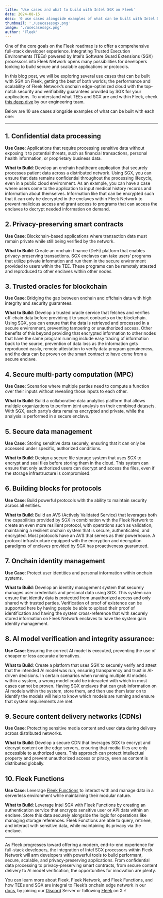 ```yaml
---
title: 'Use cases and what to build with Intel SGX on Fleek'
date: 2024-08-15
desc: '0 use cases alongside examples of what can be built with Intel SGX on Fleek'
thumbnail: './usecasessgx.png'
image: './usecasessgx.png'
author: 'Fleek'
---
```


One of the core goals on the Fleek roadmap is to offer a comprehensive full-stack developer experience. Integrating Trusted Execution Environments (TEEs) powered by Intel’s Software Guard Extensions (SGX) processors into Fleek Network opens many possibilities for developers looking to build secure and scalable applications or protocols.

In this blog post, we will be exploring several use cases that can be built with SGX on Fleek, getting the best of both worlds; the performance and scalability of Fleek Network’s onchain edge-optimized cloud with the top-notch security and verifiability guarantees provided by SGX for your applications. To understand what TEEs and SGX are and within Fleek, check <u>[this deep dive](https://fleek.xyz/guides/understanding-tees-and-sgx-fleek/)</u> by our engineering team.

Below are 10 use cases alongside examples of what can be built with each one:

---

## 1. Confidential data processing

**Use Case**: Applications that require processing sensitive data without exposing it to potential threats, such as financial transactions, personal health information, or proprietary business data.

**What to Build**: Develop an onchain healthcare application that securely processes patient data across a distributed network. Using SGX, you can ensure that data remains confidential throughout the processing lifecycle, even in a public cloud environment. As an example, you can have a case where users come to the application to input medical history records and information about themselves. Information like that can be encrypted such that it can only be decrypted in the enclaves within Fleek Network to prevent malicious access and grant access to programs that can access the enclaves to decrypt needed information on demand.

## 2. Privacy-preserving smart contracts

**Use Case**: Blockchain-based applications where transaction data must remain private while still being verified by the network.

**What to Build**: Create an onchain finance (DeFi) platform that enables privacy-preserving transactions. SGX enclaves can take users' programs that utilize private information and run them in the secure environment provided to users within the TEE. These programs can be remotely attested and reproduced to other enclaves within other nodes.

## 3. Trusted oracles for blockchain

**Use Case**: Bridging the gap between onchain and offchain data with high integrity and security guarantees.

**What to Build**: Develop a trusted oracle service that fetches and verifies off-chain data before providing it to smart contracts on the blockchain. Using SGX, you can ensure that the data is retrieved and processed in a secure environment, preventing tampering or unauthorized access. Other benefits of this beyond providing that encrypted information to other nodes that have the same program running include easy tracing of information back to the source, prevention of data loss as the information gets reproduced easily, remote attestation to verify data program genuineness, and the data can be proven on the smart contract to have come from a secure enclave.

## 4. Secure multi-party computation (MPC)

**Use Case**: Scenarios where multiple parties need to compute a function over their inputs without revealing those inputs to each other.

**What to Build**: Build a collaborative data analytics platform that allows multiple organizations to perform joint analysis on their combined datasets. With SGX, each party’s data remains encrypted and private, while the analysis is performed in a secure enclave.

## 5. Secure data management

**Use Case**: Storing sensitive data securely, ensuring that it can only be accessed under specific, authorized conditions.

**What to Build**: Design a secure file storage system that uses SGX to encrypt and seal files before storing them in the cloud. This system can ensure that only authorized users can decrypt and access the files, even if the storage infrastructure is compromised.

## 6. Building blocks for protocols

**Use Case**: Build powerful protocols with the ability to maintain security across all entities.

**What to Build**: Build an AVS (Actively Validated Service) that leverages both the capabilities provided by SGX in combination with the Fleek Network to create an even more resilient protocol, with operations such as validation, maintaining a resilient onchain system that is secure, authenticated, and encrypted. Most protocols have an AVS that serves as their powerhouse. A protocol infrastructure equipped with the encryption and decryption paradigms of enclaves provided by SGX has proactiveness guaranteed.

## 7. Onchain identity management

**Use Case**: Protect user identities and personal information within onchain systems.

**What to Build**: Develop an identity management system that securely manages user credentials and personal data using SGX. This system can ensure that identity data is protected from unauthorized access and only shared with trusted parties. Verification of proof of existence can be supported here by having people be able to upload their proof of identification and having the system cross-reference that with securely stored information on Fleek Network enclaves to have the system gain identity management.

## 8. AI model verification and integrity assurance:

**Use Case**: Ensuring the correct AI model is executed, preventing the use of cheaper or less accurate alternatives.

**What to Build**: Create a platform that uses SGX to securely verify and attest that the intended AI model was run, ensuring transparency and trust in AI-driven decisions. In certain scenarios when running multiple AI models within a system, a wrong model could be interacted with which in most cases cannot be proven. Having SGX enclaves that can grab information on AI models within the system, store them, and then use them later on to identify the models will help to know which models are running and ensure that system requirements are met.

## 9. Secure content delivery networks (CDNs)

**Use Case**: Protecting sensitive media content and user data during delivery across distributed networks.

**What to Build**: Develop a secure CDN that leverages SGX to encrypt and decrypt content on the edge servers, ensuring that media files are only accessible to authorized users. This approach can protect intellectual property and prevent unauthorized access or piracy, even as content is distributed globally.

## 10. Fleek Functions

**Use Case**: Leverage <u>[Fleek Functions](https://fleek.xyz/blog/announcements/introducing-fleek-functions/)</u> to interact with and manage data in a serverless environment while maintaining their modular nature.

**What to Build**: Leverage Intel SGX with Fleek Functions by creating an authentication service that encrypts sensitive user or API data within an enclave. Store this data securely alongside the logic for operations like managing storage references. Fleek Functions are able to query, retrieve, and interact with sensitive data, while maintaining its privacy via the enclave.

---

As Fleek progresses toward offering a modern, end-to-end experience for full-stack developers, the integration of Intel SGX processors within Fleek Network will arm developers with powerful tools to build performant, secure, scalable, and privacy-preserving applications. From confidential data processing to privacy-preserving smart contracts, from secure content delivery to AI model verification, the opportunities for innovation are plenty.

You can learn more about Fleek, Fleek Network, and Fleek Functions, and how TEEs and SGX are integral to Fleek’s onchain edge network in our <u>[docs](https://fleek.xyz/docs/)</u>, by joining our <u>[Discord](https://discord.com/invite/fleek)</u> Server or following <u>[Fleek](https://x.com/fleek)</u> on X ⚡